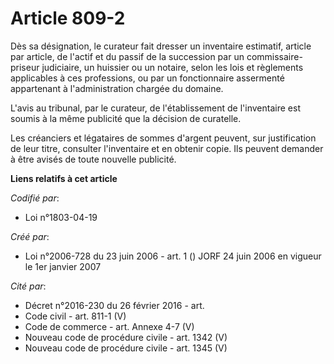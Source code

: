 # Article 809-2

Dès sa désignation, le curateur fait dresser un inventaire estimatif, article par article, de l'actif et du passif de la
succession par un commissaire-priseur judiciaire, un huissier ou un notaire, selon les lois et règlements applicables à ces
professions, ou par un fonctionnaire assermenté appartenant à l'administration chargée du domaine.

L'avis au tribunal, par le curateur, de l'établissement de l'inventaire est soumis à la même publicité que la décision de
curatelle.

Les créanciers et légataires de sommes d'argent peuvent, sur justification de leur titre, consulter l'inventaire et en
obtenir copie. Ils peuvent demander à être avisés de toute nouvelle publicité.

**Liens relatifs à cet article**

_Codifié par_:

  - Loi n°1803-04-19

_Créé par_:

  - Loi n°2006-728 du 23 juin 2006 - art. 1 () JORF 24 juin 2006 en vigueur le 1er janvier 2007

_Cité par_:

  - Décret n°2016-230 du 26 février 2016 - art.
  - Code civil - art. 811-1 (V)
  - Code de commerce - art. Annexe 4-7 (V)
  - Nouveau code de procédure civile - art. 1342 (V)
  - Nouveau code de procédure civile - art. 1345 (V)
